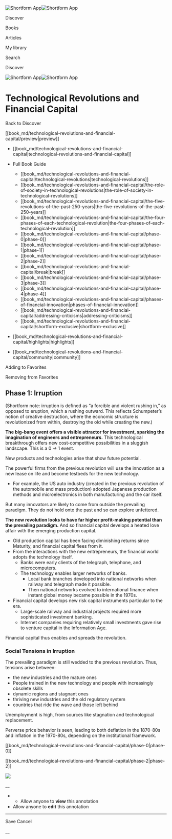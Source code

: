 ![Shortform App](/img/logo.36a2399e.svg)![Shortform App](/img/logo-dark.70c1b072.svg)

Discover

Books

Articles

My library

Search

Discover

![Shortform App](/img/logo.36a2399e.svg)![Shortform App](/img/logo-dark.70c1b072.svg)

# Technological Revolutions and Financial Capital

Back to Discover

[[book_md/technological-revolutions-and-financial-capital/preview|preview]]

  * [[book_md/technological-revolutions-and-financial-capital|technological-revolutions-and-financial-capital]]
  * Full Book Guide

    * [[book_md/technological-revolutions-and-financial-capital/technological-revolutions|technological-revolutions]]
    * [[book_md/technological-revolutions-and-financial-capital/the-role-of-society-in-technological-revolutions|the-role-of-society-in-technological-revolutions]]
    * [[book_md/technological-revolutions-and-financial-capital/the-five-revolutions-of-the-past-250-years|the-five-revolutions-of-the-past-250-years]]
    * [[book_md/technological-revolutions-and-financial-capital/the-four-phases-of-each-technological-revolution|the-four-phases-of-each-technological-revolution]]
    * [[book_md/technological-revolutions-and-financial-capital/phase-0|phase-0]]
    * [[book_md/technological-revolutions-and-financial-capital/phase-1|phase-1]]
    * [[book_md/technological-revolutions-and-financial-capital/phase-2|phase-2]]
    * [[book_md/technological-revolutions-and-financial-capital/break|break]]
    * [[book_md/technological-revolutions-and-financial-capital/phase-3|phase-3]]
    * [[book_md/technological-revolutions-and-financial-capital/phase-4|phase-4]]
    * [[book_md/technological-revolutions-and-financial-capital/phases-of-financial-innovation|phases-of-financial-innovation]]
    * [[book_md/technological-revolutions-and-financial-capital/addressing-criticisms|addressing-criticisms]]
    * [[book_md/technological-revolutions-and-financial-capital/shortform-exclusive|shortform-exclusive]]
  * [[book_md/technological-revolutions-and-financial-capital/highlights|highlights]]
  * [[book_md/technological-revolutions-and-financial-capital/community|community]]



Adding to Favorites 

Removing from Favorites 

## Phase 1: Irruption

(Shortform note: irruption is defined as “a forcible and violent rushing in,” as opposed to eruption, which a rushing outward. This reflects Schumpeter’s notion of creative destruction, where the economic structure is revolutionized from within, destroying the old while creating the new.)

**The big-bang event offers a visible attractor for investment, sparking the imagination of engineers and entrepreneurs.** This technological breakthrough offers new cost-competitive possibilities in a sluggish landscape. This is a 0 → 1 event.

New products and technologies arise that show future potential.

The powerful firms from the previous revolution will use the innovation as a new lease on life and become testbeds for the new technology.

  * For example, the US auto industry (created in the previous revolution of the automobile and mass production) adopted Japanese production methods and microelectronics in both manufacturing and the car itself. 



But many innovators are likely to come from outside the prevailing paradigm. They do not hold onto the past and so can explore unfettered.

**The new revolution looks to have far higher profit-making potential than the prevailing paradigm.** And so financial capital develops a heated love affair with the emerging production capital.

  * Old production capital has been facing diminishing returns since Maturity, and financial capital flees from it.
  * From the interactions with the new entrepreneurs, the financial world adopts the technology itself.
    * Banks were early clients of the telegraph, telephone, and microcomputers.
    * The technology enables larger networks of banks.
      * Local bank branches developed into national networks when railway and telegraph made it possible.
      * Then national networks evolved to international finance when instant global money became possible in the 1970s.
  * Financial capital develops new risk capital instruments particular to the era.
    * Large-scale railway and industrial projects required more sophisticated investment banking.
    * Internet companies requiring relatively small investments gave rise to venture capital in the Information Age.



Financial capital thus enables and spreads the revolution.

### Social Tensions in Irruption

The prevailing paradigm is still wedded to the previous revolution. Thus, tensions arise between:

  * the new industries and the mature ones
  * People trained in the new technology and people with increasingly obsolete skills
  * dynamic regions and stagnant ones
  * thriving new industries and the old regulatory system
  * countries that ride the wave and those left behind



Unemployment is high, from sources like stagnation and technological replacement.

Perverse price behavior is seen, leading to both deflation in the 1870-80s and inflation in the 1970-80s, depending on the institutional framework.

[[book_md/technological-revolutions-and-financial-capital/phase-0|phase-0]]

[[book_md/technological-revolutions-and-financial-capital/phase-2|phase-2]]

![](https://bat.bing.com/action/0?ti=56018282&Ver=2&mid=f09bec5b-7b17-44c4-8e2f-138e04e4ec78&sid=f30c5e70639211ee87d33f0876d93783&vid=f30c9700639211eeb3a75d830392c94f&vids=0&msclkid=N&pi=0&lg=en-US&sw=800&sh=600&sc=24&nwd=1&tl=Shortform%20%7C%20Book&p=https%3A%2F%2Fwww.shortform.com%2Fapp%2Fbook%2Ftechnological-revolutions-and-financial-capital%2Fphase-1&r=&lt=345&evt=pageLoad&sv=1&rn=552545)

__

  *   * Allow anyone to **view** this annotation
  * Allow anyone to **edit** this annotation



* * *

Save Cancel

__



